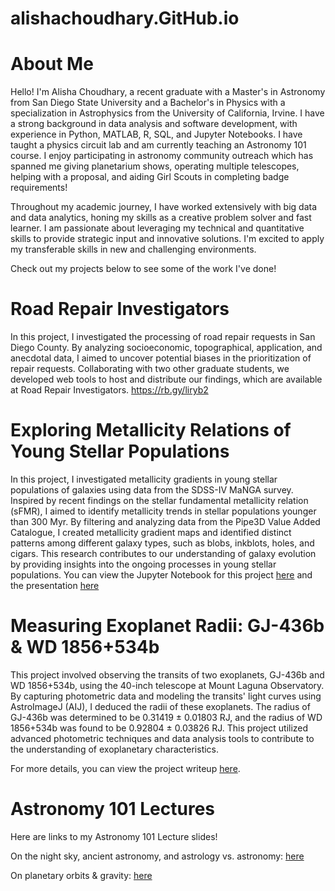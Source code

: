 # alishachoudhary.GitHub.io

# About Me

Hello! I'm Alisha Choudhary, a recent graduate with a Master's in Astronomy from San Diego State University and a Bachelor's in Physics with a specialization in Astrophysics from the University of California, Irvine. I have a strong background in data analysis and software development, with experience in Python, MATLAB, R, SQL, and Jupyter Notebooks. I have taught a physics circuit lab and am currently teaching an Astronomy 101 course. I enjoy participating in astronomy community outreach which has spanned me giving planetarium shows, operating multiple telescopes, helping with a proposal, and aiding Girl Scouts in completing badge requirements!

Throughout my academic journey, I have worked extensively with big data and data analytics, honing my skills as a creative problem solver and fast learner. I am passionate about leveraging my technical and quantitative skills to provide strategic input and innovative solutions. I'm excited to apply my transferable skills in new and challenging environments.

Check out my projects below to see some of the work I've done!

# Road Repair Investigators
In this project, I investigated the processing of road repair requests in San Diego County. By analyzing socioeconomic, topographical, application, and anecdotal data, I aimed to uncover potential biases in the prioritization of repair requests. Collaborating with two other graduate students, we developed web tools to host and distribute our findings, which are available at Road Repair Investigators.
https://rb.gy/liryb2

# Exploring Metallicity Relations of Young Stellar Populations
In this project, I investigated metallicity gradients in young stellar populations of galaxies using data from the SDSS-IV MaNGA survey. Inspired by recent findings on the stellar fundamental metallicity relation (sFMR), I aimed to identify metallicity trends in stellar populations younger than 300 Myr. By filtering and analyzing data from the Pipe3D Value Added Catalogue, I created metallicity gradient maps and identified distinct patterns among different galaxy types, such as blobs, inkblots, holes, and cigars. This research contributes to our understanding of galaxy evolution by providing insights into the ongoing processes in young stellar populations.
You can view the Jupyter Notebook for this project [here](https://github.com/alishac928/alishachoudhary.GitHub.io/blob/main/galaxiesprojectmetallicity.ipynb) and the presentation [here](https://github.com/alishac928/alishachoudhary.GitHub.io/blob/main/galaxiesprojectmetallicity.ipynb)

# Measuring Exoplanet Radii: GJ-436b & WD 1856+534b
This project involved observing the transits of two exoplanets, GJ-436b and WD 1856+534b, using the 40-inch telescope at Mount Laguna Observatory. By capturing photometric data and modeling the transits' light curves using AstroImageJ (AIJ), I deduced the radii of these exoplanets. The radius of GJ-436b was determined to be 0.31419 ± 0.01803 RJ, and the radius of WD 1856+534b was found to be 0.92804 ± 0.03826 RJ. This project utilized advanced photometric techniques and data analysis tools to contribute to the understanding of exoplanetary characteristics.

For more details, you can view the project writeup [here](https://github.com/alishac928/alishachoudhary.GitHub.io/blob/main/510_Paper.pdf).

# Astronomy 101 Lectures
Here are links to my Astronomy 101 Lecture slides!

On the night sky, ancient astronomy, and astrology vs. astronomy: [here](https://www.canva.com/design/DAGGfwehrW4/v7-UHYk5noiC0w9xPSxHIw/view?utm_content=DAGGfwehrW4&utm_campaign=designshare&utm_medium=link&utm_source=editor)

On planetary orbits & gravity: [here](https://www.canva.com/design/DAGGuoF5M4c/3ro1Qb_EFWDL59aAaO0MKQ/view?utm_content=DAGGuoF5M4c&utm_campaign=designshare&utm_medium=link&utm_source=editor)
